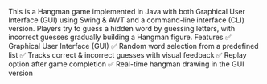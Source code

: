 This is a Hangman game implemented in Java with both Graphical User Interface (GUI) using Swing & AWT and a command-line interface (CLI) version. Players try to guess a hidden word by guessing letters, with incorrect guesses gradually building a Hangman figure.
Features
✅ Graphical User Interface (GUI)
✅ Random word selection from a predefined list
✅ Tracks correct & incorrect guesses with visual feedback
✅ Replay option after game completion
✅ Real-time hangman drawing in the GUI version
